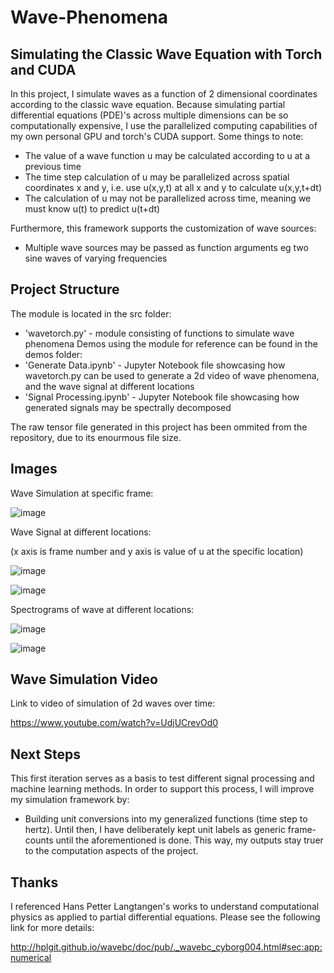 # Wave-Phenomena
## Simulating the Classic Wave Equation with Torch and CUDA
In this project, I simulate waves as a function of 2 dimensional coordinates according to the classic wave equation. Because simulating partial differential equations (PDE)'s across multiple dimensions can be so computationally expensive, I use the parallelized computing capabilities of my own personal GPU and torch's CUDA support. Some things to note:
* The value of a wave function u may be calculated according to u at a previous time
* The time step calculation of u may be parallelized across spatial coordinates x and y, i.e. use u(x,y,t) at all x and y to calculate u(x,y,t+dt)
* The calculation of u may not be parallelized across time, meaning we must know u(t) to predict u(t+dt)

Furthermore, this framework supports the customization of wave sources:
* Multiple wave sources may be passed as function arguments eg two sine waves of varying frequencies

## Project Structure
The module is located in the src folder:
* 'wavetorch.py' - module consisting of functions to simulate wave phenomena
Demos using the module for reference can be found in the demos folder:
* 'Generate Data.ipynb' - Jupyter Notebook file showcasing how wavetorch.py can be used to generate a 2d video of wave phenomena, and the wave signal at different locations
* 'Signal Processing.ipynb' - Jupyter Notebook file showcasing how generated signals may be spectrally decomposed

The raw tensor file generated in this project has been ommited from the repository, due to its enourmous file size.

## Images

Wave Simulation at specific frame:

![image](https://user-images.githubusercontent.com/16550043/231630331-3ed1d167-52bb-420a-b51c-b1338fc7af14.png)

Wave Signal at different locations:

(x axis is frame number and y axis is value of u at the specific location)

![image](https://user-images.githubusercontent.com/16550043/231630707-0dc3a4d0-f2f8-4c61-a18d-db632b029d15.png)

![image](https://user-images.githubusercontent.com/16550043/231630772-b56bb77b-6071-4ab3-8360-1bd7290b41e0.png)

Spectrograms of wave at different locations:

![image](https://user-images.githubusercontent.com/16550043/231631727-44dbb33d-1767-400f-9e16-20a3648add85.png)

![image](https://user-images.githubusercontent.com/16550043/231631768-4ca13671-3b85-4c62-bcdb-1a0404ca0486.png)




## Wave Simulation Video
Link to video of simulation of 2d waves over time:

https://www.youtube.com/watch?v=UdjUCrevOd0

## Next Steps
This first iteration serves as a basis to test different signal processing and machine learning methods. In order to support this process, I will improve my simulation framework by:
* Building unit conversions into my generalized functions (time step to hertz). Until then, I have deliberately kept unit labels as generic frame-counts until the aforementioned is done. This way, my outputs stay truer to the computation aspects of the project.

## Thanks
I referenced Hans Petter Langtangen's works to understand computational physics as applied to partial differential equations. Please see the following link for more details:

http://hplgit.github.io/wavebc/doc/pub/._wavebc_cyborg004.html#sec:app:numerical
